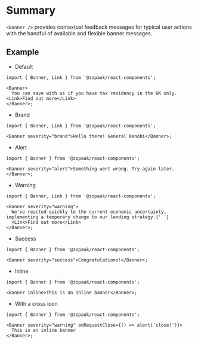 # Summary

`<Banner />` provides contextual feedback messages for typical user actions with the handful of available and flexible banner messages.

## Example

- Default

```tsx
import { Banner, Link } from '@zopauk/react-components';

<Banner>
  You can save with us if you have tax residency in the UK only. <Link>Find out more</Link>
</Banner>;
```

- Brand

```tsx
import { Banner, Link } from '@zopauk/react-components';

<Banner severity="brand">Hello there! General Kenobi</Banner>;
```

- Alert

```tsx
import { Banner } from '@zopauk/react-components';

<Banner severity="alert">Something went wrong. Try again later.</Banner>;
```

- Warning

```tsx
import { Banner, Link } from '@zopauk/react-components';

<Banner severity="warning">
  We've reacted quickly to the current economic uncertainty, implementing a temporary change to our lending strategy.{' '}
  <Link>Find out more</Link>
</Banner>;
```

- Success

```tsx
import { Banner } from '@zopauk/react-components';

<Banner severity="success">Congratulations!</Banner>;
```

- Inline

```tsx
import { Banner } from '@zopauk/react-components';

<Banner inline>This is an inline banner</Banner>;
```

- With a cross icon

```tsx
import { Banner } from '@zopauk/react-components';

<Banner severity="warning" onRequestClose={() => alert('close!')}>
  This is an inline banner
</Banner>;
```
